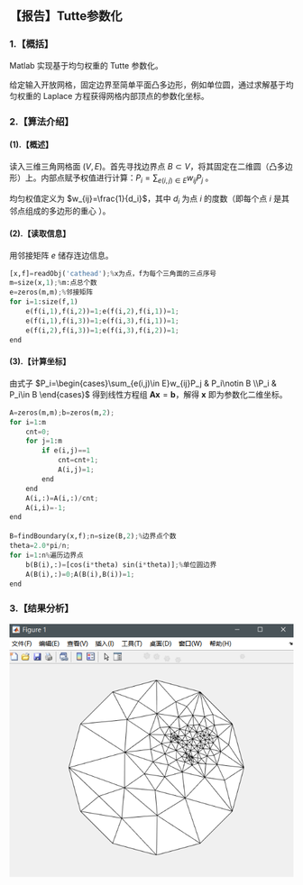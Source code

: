 ## **【报告】Tutte参数化**

### **1.【概括】**

Matlab 实现基于均匀权重的 $\text{Tutte}$ 参数化。

给定输入开放网格，固定边界至简单平面凸多边形，例如单位圆，通过求解基于均匀权重的 $\text{Laplace}$ 方程获得网格内部顶点的参数化坐标。 

### **2.【算法介绍】**

#### **(1).【概述】**

读入三维三角网格面 $(V,E)$。首先寻找边界点 $B\subset V$，将其固定在二维圆（凸多边形）上。内部点赋予权值进行计算：$P_i=\sum_{e(i,j)\in E}w_{ij}P_j$ 。

均匀权值定义为 $w_{ij}=\frac{1}{d_i}$，其中 $d_i$ 为点 $i$ 的度数（即每个点 $i$ 是其邻点组成的多边形的重心 ）。

#### **(2).【读取信息】**

用邻接矩阵 $e$ 储存连边信息。

```python
[x,f]=readObj('cathead');%x为点，f为每个三角面的三点序号
m=size(x,1);%m:点总个数
e=zeros(m,m);%邻接矩阵
for i=1:size(f,1)
    e(f(i,1),f(i,2))=1;e(f(i,2),f(i,1))=1;
    e(f(i,1),f(i,3))=1;e(f(i,3),f(i,1))=1;
    e(f(i,2),f(i,3))=1;e(f(i,3),f(i,2))=1;
end
```

#### **(3).【计算坐标】**

由式子 $P_i=\begin{cases}\sum_{e(i,j)\in E}w_{ij}P_j & P_i\notin B \\P_i & P_i\in B \end{cases}$ 得到线性方程组 $\boldsymbol{Ax}=\boldsymbol b$，解得 $\boldsymbol x$ 即为参数化二维坐标。

```python
A=zeros(m,m);b=zeros(m,2);
for i=1:m
    cnt=0;
    for j=1:m
        if e(i,j)==1
            cnt=cnt+1;
            A(i,j)=1;
        end
    end
    A(i,:)=A(i,:)/cnt;
    A(i,i)=-1;
end

B=findBoundary(x,f);n=size(B,2);%边界点个数
theta=2.0*pi/n;
for i=1:n%遍历边界点
    b(B(i),:)=[cos(i*theta) sin(i*theta)];%单位圆边界
    A(B(i),:)=0;A(B(i),B(i))=1;
end
```

### **3.【结果分析】**

![](./src/1.PNG)
